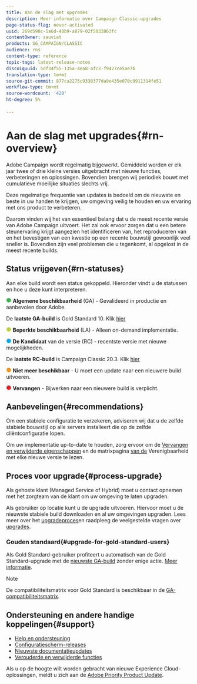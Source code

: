 ```yaml
---
title: Aan de slag met upgrades
description: Meer informatie over Campaign Classic-upgrades
page-status-flag: never-activated
uuid: 269d590c-5a6d-40b9-a879-02f5033863fc
contentOwner: sauviat
products: SG_CAMPAIGN/CLASSIC
audience: rns
content-type: reference
topic-tags: latest-release-notes
discoiquuid: 5df34f55-135a-4ea8-afc2-f9427ce5ae7b
translation-type: tm+mt
source-git-commit: 877ca2275c9338377da9e435e070c9911314fe51
workflow-type: tm+mt
source-wordcount: '428'
ht-degree: 5%

---
```



# Aan de slag met upgrades{#rn-overview}

Adobe Campaign wordt regelmatig bijgewerkt. Gemiddeld worden er elk jaar twee of drie kleine versies uitgebracht met nieuwe functies, verbeteringen en oplossingen. Bovendien brengen wij periodiek bouwt met cumulatieve moeilijke situaties slechts vrij.

Deze regelmatige frequentie van updates is bedoeld om de nieuwste en beste in uw handen te krijgen, uw omgeving veilig te houden en uw ervaring met ons product te verbeteren.

Daarom vinden wij het van essentieel belang dat u de meest recente versie van Adobe Campaign uitvoert. Het zal ook ervoor zorgen dat u een betere steunervaring krijgt aangezien het identificeren van, het reproduceren van en het bevestigen van een kwestie op een recente bouwstijl gewoonlijk veel sneller is. Bovendien zijn veel problemen die u tegenkomt, al opgelost in de meest recente builds.

## Status vrijgeven{#rn-statuses}

Aan elke build wordt een status gekoppeld. Hieronder vindt u de statussen en hoe u deze kunt interpreteren.

![](assets/do-not-localize/green3.png) **Algemene beschikbaarheid** (GA) - Gevalideerd in productie en aanbevolen door Adobe.

De **laatste GA-build** is Gold Standard 10. Klik [hier](../../rn/using/gold-standard.md#gs-10)

![](assets/do-not-localize/limited3.png) **Beperkte beschikbaarheid** (LA) - Alleen on-demand implementatie.

![](assets/do-not-localize/blue3.png) **De Kandidaat** van de versie (RC) - recentste versie met nieuwe mogelijkheden.

De **laatste RC-build** is Campaign Classic 20.3. Klik [hier](../../rn/using/latest-release.md)

![](assets/do-not-localize/orange3.png) **Niet meer beschikbaar** - U moet een update naar een nieuwere build uitvoeren.

![](assets/do-not-localize/red3.png) **Vervangen** - Bijwerken naar een nieuwere build is verplicht.

## Aanbevelingen{#recommendations}

Om een stabiele configuratie te verzekeren, adviseren wij dat u de zelfde stabiele bouwstijl op alle servers installeert die op de zelfde cliëntconfiguratie lopen.

Om uw implementatie up-to-date te houden, zorg ervoor om de [Vervangen en verwijderde eigenschappen](../../rn/using/deprecated-features.md) en de matrixpagina [van de](../../rn/using/compatibility-matrix.md) Verenigbaarheid met elke nieuwe versie te lezen.

## Proces voor upgrade{#process-upgrade}

Als gehoste klant (Managed Service of Hybrid) moet u contact opnemen met het zorgteam van de klant om uw omgeving te laten upgraden.

Als gebruiker op locatie kunt u de upgrade uitvoeren. Hiervoor moet u de nieuwste stabiele build [](https://experience.adobe.com/#/downloads/content/software-distribution/en/campaign.html) downloaden en al uw omgevingen upgraden. Lees meer over het [upgradeproces](../../production/using/build-upgrade.md)en raadpleeg de veelgestelde vragen over [upgrades](../../platform/using/faq-build-upgrade.md).

### Gouden standaard{#upgrade-for-gold-standard-users}

Als Gold Standard-gebruiker profiteert u automatisch van de Gold Standard-upgrade met de [nieuwste GA-build](../../rn/using/gold-standard.md#gs-10) zonder enige actie. [Meer informatie](https://helpx.adobe.com/nl/campaign/kb/gold-standard.html).

>[!NOTE]
>De compatibiliteitsmatrix voor Gold Standard is beschikbaar in de [GA-compatibiliteitsmatrix](../../rn/using/compatibility-matrix-gs.md).

## Ondersteuning en andere handige koppelingen{#support}

* [Help en ondersteuning](https://helpx.adobe.com/campaign/kb/ac-support.html#acc-support)
* [Configuratiescherm-releases](https://docs.adobe.com/content/help/nl-NL/control-panel/using/release-notes.html)
* [Nieuwste documentatieupdates](../../rn/using/documentation-updates.md)
* [Verouderde en verwijderde functies](../../rn/using/deprecated-features.md)

Als u op de hoogte wilt worden gebracht van nieuwe Experience Cloud-oplossingen, meldt u zich aan de [Adobe Priority Product Update](https://www.adobe.com/subscription/priority-product-update.html).
